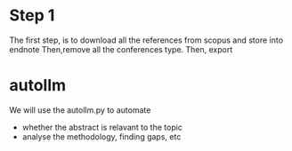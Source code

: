 # Step 1
The first step, is to download all the references from scopus and store into endnote
Then,remove all the conferences type.
Then, export

# autollm
We will use the autollm.py to automate
- whether the abstract is relavant to the topic
- analyse the methodology, finding gaps, etc